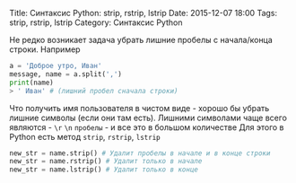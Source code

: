 Title: Синтаксис Python: strip, rstrip, lstrip
Date: 2015-12-07 18:00
Tags: strip, rstrip, lstrip
Category: Синтаксис Python

Не редко возникает задача убрать лишние пробелы с начала/конца строки.
Например

```python
a = 'Доброе утро, Иван'
message, name = a.split(',') 
print(name)
> ' Иван' # (лишний пробел сначала строки)
```

Что получить имя пользователя в чистом виде - хорошо бы убрать лишние символы (если они там есть). Лишними символами чаще всего являются - `\r` `\n` `пробелы`  - и все это в большом количестве
Для этого в Python есть метод `strip`, `rstrip`, `lstrip`

```python
new_str = name.strip() # Удалит пробелы в начале и в конце строки
new_str = name.rstrip() # Удалит только в начале
new_str = name.lstrip() # Удалит только в конце
```